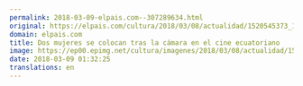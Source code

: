 ```yaml
---
permalink: 2018-03-09-elpais.com--307289634.html
original: https://elpais.com/cultura/2018/03/08/actualidad/1520545373_150657.html#?ref=rss&format=simple&link=link
domain: elpais.com
title: Dos mujeres se colocan tras la cámara en el cine ecuatoriano
image: https://ep00.epimg.net/cultura/imagenes/2018/03/08/actualidad/1520545373_150657_1520545695_rrss_normal.jpg
date: 2018-03-09 01:32:25
translations: en
---
```


